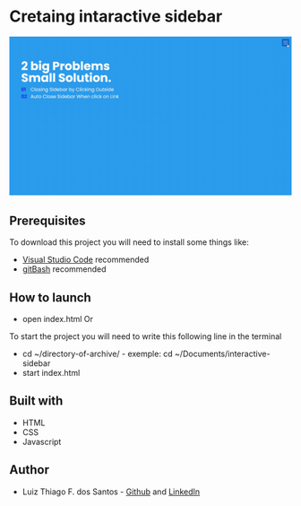 # Cretaing intaractive sidebar

<img src="./Sidebar.gif" alt="Gif Sidebar" title="Sidebar">

## Prerequisites
To download this project you will need to install some things like:
* [Visual Studio Code](https://code.visualstudio.com/download) recommended
* [gitBash](https://gitforwindows.org/) recommended

## How to launch
* open index.html
Or

To start the project you will need to write this following line in the terminal
* cd ~/directory-of-archive/ - exemple: cd ~/Documents/interactive-sidebar
* start index.html

## Built with
* HTML
* CSS
* Javascript

## Author
* Luiz Thiago F. dos Santos - [Github](https://github.com/Thiago-Fers7) and [LinkedIn](https://www.linkedin.com/in/luiz-thiago-096718206/)
